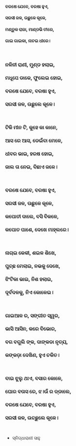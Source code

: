 #### ବରଷେ ଯେବେ, ବରଷା ହୁଏ,
#### ସରସୀ ଜଳ, ଉଛୁଳେ କୂଳେ,
#### ମଣ୍ଡୁକ ରାଜା, ମାଣ୍ଡଭି ତୀରେ,
#### ଗାଇ ଗାଇକା, ନାଚଇ ଧୀରେ।
<br>

### ନଳିନୀ ରାଣୀ, ମୁଣ୍ଡ ହଲାଇ,
### ମଧୂପେ ଡାକେ, ଫୁଲେଇ ହୋଇ,
### ବରଷେ ଯେବେ, ବରଷା ହୁଏ,
### ସରସୀ ଜଳ, ଉଛୁଲେ କୂଳେ।
<br>

### ଟିକି ମୀନ ଟି, କୁହେ କା କାନେ,
### ଆସ ରେ ଆସ, ଡେଇଁବା ମେଳେ,
### ଧୀବର ଭାଇ, ହରଷ ହୋଇ,
### ଜାଲ ତା ନେଇ, ବିଛାଏ ଜଳେ।
<br>

### ବରଷେ ଯେବେ, ବରଷା ହୁଏ,
### ସରସୀ ଜଳ, ଊଛୁଳେ କୂଳେ,
### କପୋତୀ ଦାଲେ, ବସି ବିକଳେ,
### କପୋତ ପାଶେ, ଦେଖେ ମାହ୍ଲରେ।
<br>

### ନାଚାଇ କେକୀ, ଶଇଳ ଶିଖେ,
### ପୁଚ୍ଛ ମେଲାଇ, ନଭକୁ ଦେଖେ,
### ଝିଂଟିକା ଭାଇ, ନିଶ ହଲାଇ,
### ଦୂର୍ବଦଳକୁ, ନିଏ କୋଳେଇ।
<br>

### ଗାଇଆଳ ର, ସଙ୍ଗୀତ ସ୍ୱର,
### ଭାସି ଆସିନ, କରେ ବିଭୋର,
### ବଗ ବଗୁଲି ଙ୍କ, ଦାଙ୍କଡା ନୃତ୍ୟ,
### କଙ୍କଡ଼ା ଦେଖିଣ, ହୁଏ ଚକିତ।
<br>

### ବାଇ ଝୁଲୁ ଥାଏ, ବସାର କୋଳେ,
### ଘୋର ବତାସ ରେ, ଝ।ଉଁ ର ଡ୍ଡାଲେ,
### ବରଷେ ଯେବେ, ବରଷା ହୁଏ,
### ସରସୀ ଜଳ, ଉଚ୍ଛୁଲେ କୂଳେ।
<br>

- ସ୍ନିଗ୍ଧାରାଣୀ ସାହୁ
